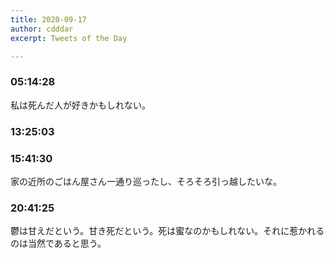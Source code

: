 ```yaml
---
title: 2020-09-17
author: cdddar
excerpt: Tweets of the Day

---
```


### 05:14:28

私は死んだ人が好きかもしれない。

### 13:25:03

<blockquote class="twitter-tweet"><p lang="ja" dir="ltr"></p><a href="https://twitter.com/mangadaytoday/status/1306442957470363657?ref_src=twsrc%5Etfw"></a></blockquote><script async src="https://platform.twitter.com/widgets.js" charset="utf-8"></script>

### 15:41:30

家の近所のごはん屋さん一通り巡ったし、そろそろ引っ越したいな。

### 20:41:25

鬱は甘えだという。甘き死だという。死は蜜なのかもしれない。それに惹かれるのは当然であると思う。
